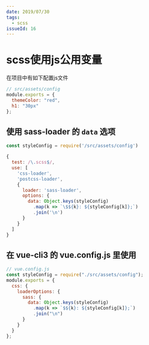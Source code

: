 ```yaml
---
date: 2019/07/30
tags:
  - scss
issueId: 16
---
```


# scss使用js公用变量

在项目中有如下配置js文件

```js
// src/assets/config
module.exports = {
  themeColor: "red",
  h1: "30px"
};
```

## 使用 sass-loader 的 `data` 选项

```js
const styleConfig = require('/src/assets/config')

{
  test: /\.scss$/,
  use: [
    'css-loader',
    'postcss-loader',
    {
      loader: 'sass-loader',
      options: {
        data: Object.keys(styleConfig)
          .map(k => `\$${k}: ${styleConfig[k]};`)
          .join('\n')
      }
    }
  ]
}
```

## 在 vue-cli3 的 vue.config.js 里使用

```js
// vue.config.js
const styleConfig = require("./src/assets/config");
module.exports = {
  css: {
    loaderOptions: {
      sass: {
        data: Object.keys(styleConfig)
          .map(k => `$${k}: ${styleConfig[k]};`)
          .join("\n")
      }
    }
  }
};
```
